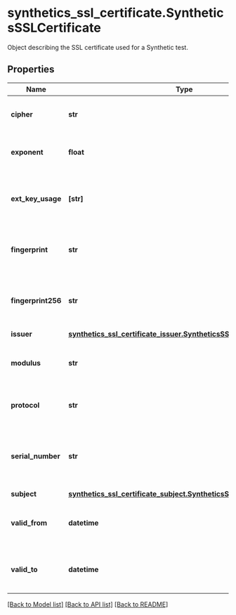 # synthetics_ssl_certificate.SyntheticsSSLCertificate

Object describing the SSL certificate used for a Synthetic test.
## Properties
Name | Type | Description | Notes
------------ | ------------- | ------------- | -------------
**cipher** | **str** | Cipher used for the connection. | [optional] 
**exponent** | **float** | Exponent associated to the certificate. | [optional] 
**ext_key_usage** | **[str]** | Array of extensions and details used for the certificate. | [optional] 
**fingerprint** | **str** | MD5 digest of the DER-encoded Certificate information. | [optional] 
**fingerprint256** | **str** | SHA-1 digest of the DER-encoded Certificate information. | [optional] 
**issuer** | [**synthetics_ssl_certificate_issuer.SyntheticsSSLCertificateIssuer**](SyntheticsSSLCertificateIssuer.md) |  | [optional] 
**modulus** | **str** | Modulus associated to the SSL certificate private key. | [optional] 
**protocol** | **str** | TLS protocol used for the test. | [optional] 
**serial_number** | **str** | Serial Number assigned by Symantec to the SSL certificate. | [optional] 
**subject** | [**synthetics_ssl_certificate_subject.SyntheticsSSLCertificateSubject**](SyntheticsSSLCertificateSubject.md) |  | [optional] 
**valid_from** | **datetime** | Date from which the SSL certificate is valid. | [optional] 
**valid_to** | **datetime** | Date until which the SSL certificate is valid. | [optional] 

[[Back to Model list]](README.md#documentation-for-models) [[Back to API list]](README.md#documentation-for-api-endpoints) [[Back to README]](README.md)


